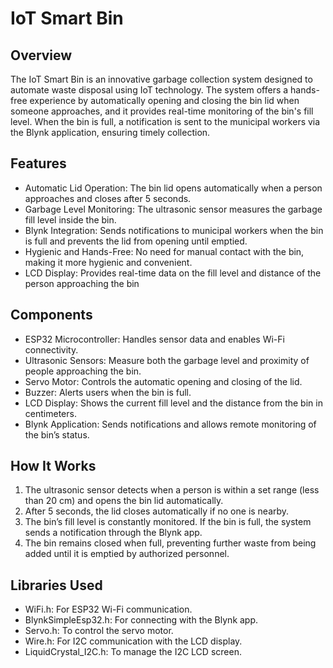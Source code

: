 # IoT Smart Bin

## Overview
The IoT Smart Bin is an innovative garbage collection system designed to automate waste disposal using IoT technology. The system offers a hands-free experience by automatically opening and closing the bin lid when someone approaches, and it provides real-time monitoring of the bin's fill level. When the bin is full, a notification is sent to the municipal workers via the Blynk application, ensuring timely collection.

## Features
- Automatic Lid Operation: The bin lid opens automatically when a person approaches and closes after 5 seconds.
- Garbage Level Monitoring: The ultrasonic sensor measures the garbage fill level inside the bin.
- Blynk Integration: Sends notifications to municipal workers when the bin is full and prevents the lid from opening until emptied.
- Hygienic and Hands-Free: No need for manual contact with the bin, making it more hygienic and convenient.
- LCD Display: Provides real-time data on the fill level and distance of the person approaching the bin


## Components
- ESP32 Microcontroller: Handles sensor data and enables Wi-Fi connectivity.
- Ultrasonic Sensors: Measure both the garbage level and proximity of people approaching the bin.
- Servo Motor: Controls the automatic opening and closing of the lid.
- Buzzer: Alerts users when the bin is full.
- LCD Display: Shows the current fill level and the distance from the bin in centimeters.
- Blynk Application: Sends notifications and allows remote monitoring of the bin’s status.


## How It Works
1. The ultrasonic sensor detects when a person is within a set range (less than 20 cm) and opens the bin lid automatically.
2. After 5 seconds, the lid closes automatically if no one is nearby.
3. The bin’s fill level is constantly monitored. If the bin is full, the system sends a notification through the Blynk app.
4. The bin remains closed when full, preventing further waste from being added until it is emptied by authorized personnel.

## Libraries Used
- WiFi.h: For ESP32 Wi-Fi communication.
- BlynkSimpleEsp32.h: For connecting with the Blynk app.
- Servo.h: To control the servo motor.
- Wire.h: For I2C communication with the LCD display.
- LiquidCrystal_I2C.h: To manage the I2C LCD screen.

